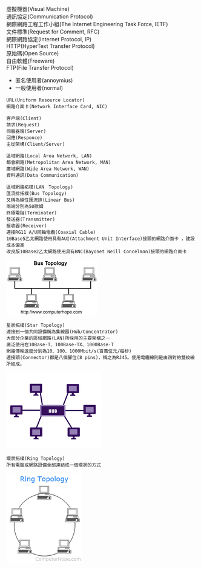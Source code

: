 虛擬機器(Visual Machine)  
通訊協定(Communication Protocol)  
網際網路工程工作小組(The Internet Engineering Task Force, IETF)  
文件標準(Request for Comment, RFC)  
網際網路協定(Internet Protocol, IP)  
HTTP(HyperText Transfer Protocol)  
原始碼(Open Source)  
自由軟體(Freeware)  
FTP(File Transfer Protocol)
*	匿名使用者(annoymius)
*	一般使用者(normal)  
```
URL(Uniform Resource Locator)  
網路介面卡(Network Interface Card, NIC)  
```

```
客戶端(Client)  
請求(Request)  
伺服器端(Server)  
回應(Responce)  
主從架構(Client/Server)  
```

```
區域網路(Local Area Network, LAN)  
都會網路(Metropolitan Area Network, MAN)  
廣域網路(Wide Area Network, WAN)  
資料通訊(Data Communication)  
```

```
區域網路拓樸(LAN　Topology)  
匯流排拓樸(Bus Topology)  
又稱為線性匯流排(Linear Bus)  
兩端分別為50歐姆  
終極電阻(Terminator)   
發送器(Transmitter)  
接收器(Receiver)  
連接RG11 A/U同軸電纜(Coaxial Cable)  
10Base5乙太網路使用具有AUI(Attachment Unit Interface)接頭的網路介面卡 ，建設成本偏高
改良版10Base2乙太網路使用具有BNC(Bayonet Neill Concelman)接頭的網路介面卡  
```
![Bus Topology](./BUS.png)  

```
星狀拓樸(Star Topology)  
連接到一個共同設備稱為集線器(Hub/Concentrator)
大部分企業的區域網路(LAN)所採用的主要架構之一
廣泛使用在10Base-T、100Base-TX、1000Base-T
網路傳輸速度分別為10、100、1000Mbit/s(百萬位元/每秒)
連接頭(Connector)都是八個腳位(8 pins)，稱之為RJ45。使用電纜線則是由四對的雙絞線所組成。
```
![Star Topology](./Star.png)

```
環狀拓樸(Ring Topology)
所有電腦或網路設備全部連結成一個環狀的方式
```  
![Ring Topology](./Ring.png)
   







